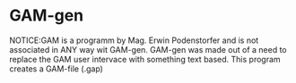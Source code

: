 # GAM-gen
NOTICE:GAM is a programm by Mag. Erwin Podenstorfer and is not associated in ANY way wit GAM-gen.
GAM-gen was made out of a need to replace the GAM user intervace with something text based.
This program creates a GAM-file (.gap)
